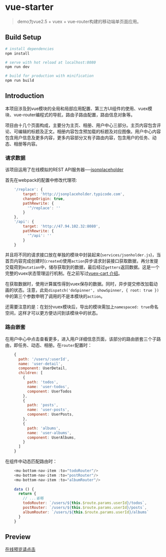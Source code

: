 # vue-starter

> demo为vue2.5 + vuex + vue-router构建的移动端单页面应用。

## Build Setup

``` bash
# install dependencies
npm install

# serve with hot reload at localhost:8080
npm run dev

# build for production with minification
npm run build
```

## Introduction
本项目涉及到vue模块的全局和局部应用配置、第三方UI组件的使用、vuex模块、vue-router编程式的导航，路由子路由配置，路由信息对象等。

项目由十几个页面构成，主要分为主页、相册、用户中心三部分。主页内容包含评论、可编辑的标题及正文。相册内容包含预加载的标题及对应图像。用户中心内容包含用户信息及更多内容，更多内容部分又有子路由内容，包含用户的任务、动态、相册等内容。

### 请求数据
该项目运用了在线模拟的REST API服务器──[jsonplaceholder](http://jsonplaceholder.typicode.com/)

首先在webpack的配置中修改代理项:
```js
    '/replace': {
        target: 'http://jsonplaceholder.typicode.com',
        changeOrigin: true,
        pathRewrite: {
          '^/replace': ''
        }
    },
    '/api': {
        target: 'http://47.94.102.32:8080',
        pathRewrite: {
          '^/api': ''
        }
    }
```
并且将不同的请求接口放在单独的模块中封装起来(`services/jsonholder.js`)，当首页内容完成创建时(`created`)使用`action`异步请求封装接口获取数据，再分发提交载荷到`mutation`中，储存获取到的数据，最后经过`getters`返回数据。这是一个完整的vuex状态管理运行机制。在之前写过[vuex-cart 介绍](https://corbusier.github.io/2018/04/18/vuex-cart/)。

在获取数据时，使用计算属性得到vuex保存的数据。同时，异步提交修改加载动画的状态。注意，此处`dispatch('doSpinner', showSpinner, { root: true })` 中的第三个参数申明了调用的不是本模块的`action`。

还需要注意的是：在划分vuex模块后，导出的模块需加上`namespaced: true`命名空间，这样才可以更方便访问到该模块中的状态。

### 路由嵌套
在用户中心中点击查看更多，进入用户详细信息页面，该部分的路由嵌套三个子路由，即任务、动态、相册。在`router`配置时：

```js
	{
      path: '/users/:userId',
      name: 'user-detail',
      component: UserDetail,
      children: [
        {
          path: 'todos',
          name: 'user-todos',
          component: UserTodos
        },
        {
          path: 'posts',
          name: 'user-posts',
          component: UserPosts,
        },
        {
          path: 'albums',
          name: 'user-albums',
          component: UserAlbums,
        }
      ]
    }
```
在组件中动态匹配路由时：

```js
	<mu-bottom-nav-item :to="todoRouter"/>
	<mu-bottom-nav-item :to="postRouter"/>
	<mu-bottom-nav-item :to="albumRouter"/>
	
	data () {
	  return {
		// ...省略
		todoRouter: `/users/${this.$route.params.userId}/todos`,
		postRouter: `/users/${this.$route.params.userId}/posts`,
		albumRouter: `/users/${this.$route.params.userId}/albums`
	  }
	}
```

## Preview
[在线预览请点击](http://111.231.228.147:8001)





